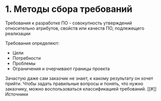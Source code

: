 # 1. Методы сбора требований
Требования к разработке ПО - совокупность утверждений относительно атрибутов, свойств или качеств ПО, подлежещего реализации

Требования определяют:
- Цели
- Потребности
- Проблемы
- Ограничения
и очерчивают границы проекта

Зачастую даже сам заказчик не знает, к какому результату он хочет прийти. Чтобы задать правильные вопросы и понять, что нужно заказчику, можно воспользоваться классификацией требований. [[#]]
Источники 